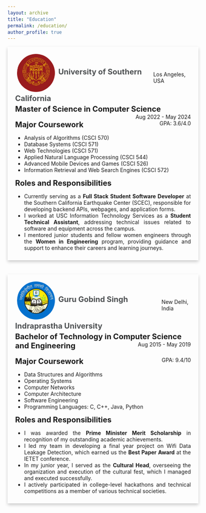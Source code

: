 ```yaml
---
layout: archive
title: "Education"
permalink: /education/
author_profile: true
---
```


<div style="box-shadow: 0 4px 8px 0 rgba(0,0,0,0.2); transition: 0.3s; width: 100%; margin-bottom: 20px;" 
     onmouseover="this.style.boxShadow='0 8px 16px 0 rgba(0,0,0,0.2)';" 
     onmouseout="this.style.boxShadow='0 4px 8px 0 rgba(0,0,0,0.2)';">
    <div style="padding: 10px 20px;">
        <div style="padding: 4px 0; display: flex; justify-content: space-between; align-items: center;">
            <div>
                <a href="https://www.usc.edu"><img src="/images/logo1.png" 
                     alt="usc logo" style="height: 100px; width:100px; padding:5px; border-radius: 50%; background-size: cover; vertical-align:middle;"/></a>
                <b><a href="https://www.usc.edu" style="text-decoration: none;  color:#4d5052; font-size:20px;" onmouseover="this.style.color = '#0096FF'; this.style.textDecoration = 'underline #89CFF0';" onmouseout="this.style.color = '#4d5052'; this.style.textDecoration = 'none';">University of Southern California</a></b>
            </div>
            <span style="float: right;">Los Angeles, USA</span>
        </div>
        <b style="font-size:20px;">Master of Science in Computer Science</b>
        <span style="float: right;">Aug 2022 - May 2024</span>
        <br><br>
        <b style="font-size:20px;">Major Coursework</b>
        <span style="float: right;">GPA: 3.6/4.0</span>
        <ul>
            <li>Analysis of Algorithms (CSCI 570)</li>
            <li>Database Systems (CSCI 571)</li>
            <li>Web Technologies (CSCI 571)</li>
            <li>Applied Natural Language Processing (CSCI 544)</li>
            <li>Advanced Mobile Devices and Games (CSCI 526)</li>
            <li>Information Retrieval and Web Search Engines (CSCI 572)</li>
        </ul>
        <b style="font-size:20px;">Roles and Responsibilities</b>
        <ul style="text-align: justify;">
            <li>Currently serving as a <b>Full Stack Student Software Developer</b> at the Southern California Earthquake Center (SCEC), responsible for developing backend APIs, webpages, and application forms.</li>
            <li>I worked at USC Information Technology Services as a <b>Student Technical Assistant</b>, addressing technical issues related to software and equipment across the campus.</li>
            <li>I mentored junior students and fellow women engineers through the <b>Women in Engineering</b> program, providing guidance and support to enhance their careers and learning journeys.</li>
        </ul>
    </div>
</div>
<br>
<div style="box-shadow: 0 4px 8px 0 rgba(0,0,0,0.2); transition: 0.3s; width: 100%; margin-bottom: 20px;" 
     onmouseover="this.style.boxShadow='0 8px 16px 0 rgba(0,0,0,0.2)';" 
     onmouseout="this.style.boxShadow='0 4px 8px 0 rgba(0,0,0,0.2)';">
    <div style="padding: 10px 20px;">
        <div style="padding: 4px 0; display: flex; justify-content: space-between; align-items: center;">
            <div>
                <a href="http://www.ipu.ac.in/"><img src="/images/logo2.png" 
                     alt="usc logo" style="height: 100px; width:100px; padding:5px; border-radius: 50%; background-size: cover; vertical-align:middle;"/></a>
                <b><a href="http://www.ipu.ac.in/" style="text-decoration: none;  color:#4d5052; font-size:20px;" onmouseover="this.style.color = '#0096FF'; this.style.textDecoration = 'underline #89CFF0';" onmouseout="this.style.color = '#4d5052'; this.style.textDecoration = 'none';">Guru Gobind Singh Indraprastha University</a></b>
            </div>
            <span style="float: right;">New Delhi, India</span>
        </div>
        <b style="font-size:20px;">Bachelor of Technology in Computer Science and Engineering</b>
        <span style="float: right;">Aug 2015 - May 2019</span>
        <br><br>
        <b style="font-size:20px;">Major Coursework</b>
        <span style="float: right;">GPA: 9.4/10</span>
        <ul>
            <li>Data Structures and Algorithms</li>
            <li>Operating Systems</li>
            <li>Computer Networks</li>
            <li>Computer Architecture</li>
            <li>Software Engineering</li>
            <li>Programming Languages: C, C++, Java, Python</li>
        </ul>
        <b style="font-size:20px;">Roles and Responsibilities</b>
        <ul style="text-align: justify;">
            <li>I was awarded the <b>Prime Minister Merit Scholarship</b> in recognition of my outstanding academic achievements.</li>
            <li>I led my team in developing a final year project on Wifi Data Leakage Detection, which earned us the <b>Best Paper Award</b> at the IETET conference.</li>
            <li>In my junior year, I served as the <b>Cultural Head</b>, overseeing the organization and execution of the cultural fest, which I managed and executed successfully.</li>
             <li>I actively participated in college-level hackathons and technical competitions as a member of various technical societies.</li>
        </ul>
    </div>
</div>
